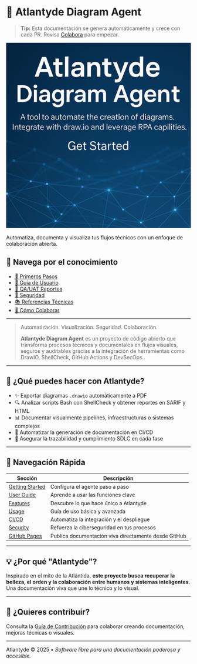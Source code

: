 # 🌊 Atlantyde Diagram Agent

> **Tip:** Esta documentación se genera automáticamente y crece con cada PR. Revisa [Colabora](docs/collabora/colabora.md) para empezar.

![Banner](../assets/images/banner-atlantyde.png)

Automatiza, documenta y visualiza tus flujos técnicos con un enfoque de colaboración abierta.

## 🚀 Navega por el conocimiento

- [🧭 Primeros Pasos](getting-started/overview.md)
- [📘 Guía de Usuario](user-guide/user-guide-overview.md)
- [🧪 QA/UAT Reportes](qa-uat-report/generated/index.md)
- [🔐 Seguridad](security.md)
- [📚 Referencias Técnicas](api.md)
- [👥 Cómo Colaborar](docs/collabora/contibuting.md)

---

> Automatización. Visualización. Seguridad. Colaboración.
>
> **Atlantyde Diagram Agent** es un proyecto de código abierto que transforma procesos técnicos y documentales en flujos visuales, seguros y auditables gracias a la integración de herramientas como DrawIO, ShellCheck, GitHub Actions y DevSecOps.

---

## 🚀 ¿Qué puedes hacer con Atlantyde?

- ✨ Exportar diagramas `.drawio` automáticamente a PDF
- 🔍 Analizar scripts Bash con ShellCheck y obtener reportes en SARIF y HTML
- 📊 Documentar visualmente pipelines, infraestructuras o sistemas complejos
- 🤖 Automatizar la generación de documentación en CI/CD
- 🔐 Asegurar la trazabilidad y cumplimiento SDLC en cada fase

---

## 🧭 Navegación Rápida

| Sección              | Descripción                                                  |
|----------------------|--------------------------------------------------------------|
| [Getting Started](getting-started/overview.md) | Configura el agente paso a paso                        |
| [User Guide](user-guide/user-guide-overview.md) | Aprende a usar las funciones clave                    |
| [Features](user-guide/features.md) | Descubre lo que hace único a Atlantyde                |
| [Usage](usage.md) | Guía de uso básica y avanzada                          |
| [CI/CD](colabora/ci-cd.md) | Automatiza la integración y el despliegue             |
| [Security](security.md) | Refuerza la ciberseguridad en tus procesos         |
| [GitHub Pages](github-pages.md) | Publica documentación viva directamente desde GitHub  |

---

## 💡 ¿Por qué "Atlantyde"?

Inspirado en el mito de la Atlántida, **este proyecto busca recuperar la belleza, el orden y la colaboración entre humanos y sistemas inteligentes**. Una documentación viva que une lo técnico y lo visual.

---

## 🤝 ¿Quieres contribuir?

Consulta la [Guía de Contribución](colabora/contributing.md) para colaborar creando documentación, mejoras técnicas o visuales.

---

Atlantyde © 2025 • _Software libre para una documentación poderosa y accesible._
